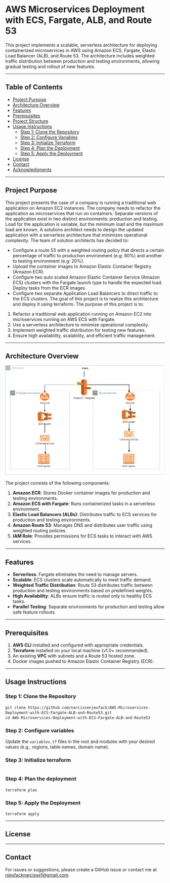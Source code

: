 # AWS Microservices Deployment with ECS, Fargate, ALB, and Route 53

This project implements a scalable, serverless architecture for deploying containerized microservices in AWS using Amazon ECS, Fargate, Elastic Load Balancer (ALB), and Route 53. The architecture includes weighted traffic distribution between production and testing environments, allowing gradual testing and rollout of new features.

---

## **Table of Contents**
- [Project Purpose](#project-purpose)
- [Architecture Overview](#architecture-overview)
- [Features](#features)
- [Prerequisites](#prerequisites)
- [Project Structure](#project-structure)
- [Usage Instructions](#usage-instructions)
  - [Step 1: Clone the Repository](#step-1-clone-the-repository)
  - [Step 2: Configure Variables](#step-2-configure-variables)
  - [Step 3: Initialize Terraform](#step-3-initialize-terraform)
  - [Step 4: Plan the Deployment](#step-4-plan-the-deployment)
  - [Step 5: Apply the Deployment](#step-5-apply-the-deployment)
- [License](#license)
- [Contact](#contact)
- [Acknowledgments](#acknowledgments)

---
## **Project Purpose**
This project presents the case of a company is running a traditional web application on Amazon EC2 instances. The company needs to refactor the application as microservices that run on containers. Separate versions of the application exist in two distinct environments: production and testing. Load for the application is variable, but the minimum load and the maximum load are known. A solutions architect needs to design the updated application with a serverless architecture that minimizes operational complexity.
The team of solution architects has decided to:
- Configure a route 53 with a weighted routing policy that directs a certain percentage of traffic to         production environment (e.g: 80%) and another to testing environment (e.g: 20%).
- Upload the container images to Amazon Elastic Container Registry (Amazon ECR).
- Configure two auto scaled Amazon Elastic Container Service (Amazon ECS) clusters with the Fargate launch type to handle the expected load. Deploy tasks from the ECR images.
- Configure two separate Application Load Balancers to direct traffic to the ECS clusters.
The goal of this project is to realize this architecture and deploy it using terraform.
The purpose of this project is to: 
1. Refactor a traditional web application running on Amazon EC2 into microservices running on AWS ECS with Fargate. 
2. Use a serverless architecture to minimize operational complexity. 
3. Implement weighted traffic distribution for testing new features. 
4. Ensure high availability, scalability, and efficient traffic management.

---

## **Architecture Overview**
![Architecture drawing](AWS-Microservices-Deployment-with-ECS-Fargate-ALB-and-Route53.png)

The project consists of the following components:
1. **Amazon ECR**: Stores Docker container images for production and testing environments.
2. **Amazon ECS with Fargate**: Runs containerized tasks in a serverless environment.
3. **Elastic Load Balancers (ALBs)**: Distributes traffic to ECS services for production and testing environments.
4. **Amazon Route 53**: Manages DNS and distributes user traffic using weighted routing policies.
5. **IAM Role**: Provides permissions for ECS tasks to interact with AWS services.
---
## **Features**
- **Serverless**: Fargate eliminates the need to manage servers.
- **Scalable**: ECS clusters scale automatically to meet traffic demand.
- **Weighted Traffic Distribution**: Route 53 distributes traffic between production and testing environments based on predefined weights.
- **High Availability**: ALBs ensure traffic is routed only to healthy ECS tasks.
- **Parallel Testing**: Separate environments for production and testing allow safe feature rollouts.

---
## **Prerequisites**
1. **AWS CLI** installed and configured with appropriate credentials.
2. **Terraform** installed on your local machine (v1.0+ recommended).
3. An existing **VPC** with subnets and a Route 53 hosted zone.
4. Docker images pushed to Amazon Elastic Container Registry (ECR).
---
## **Usage Instructions**

### **Step 1: Clone the Repository**
```
git clone https://github.com/narcissenjeufack/AWS-Microservices-Deployment-with-ECS-Fargate-ALB-and-Route53.git
cd AWS-Microservices-Deployment-with-ECS-Fargate-ALB-and-Route53
```
### **Step 2: Configure variables**
Update the `variables.tf` files in the root and modules with your desired values (e.g., regions, table names, domain name).
### **Step 3: Initialize terraform**
```terraform init
```
### **Step 4: Plan the deployment**
```
terraform plan
```

### **Step 5: Apply the Deployment**
```
terraform apply
```
---
## **License**

---
## **Contact**
For issues or suggestions, please create a GitHub issue or contact me at njeufacknarcisse1@gmail.com.